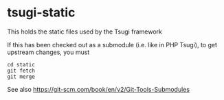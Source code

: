 # tsugi-static
This holds the static files used by the Tsugi framework

If this has been checked out as a submodule (i.e. like in 
PHP Tsugi), to get upstream changes, you must

    cd static
    git fetch
    git merge

See also https://git-scm.com/book/en/v2/Git-Tools-Submodules


